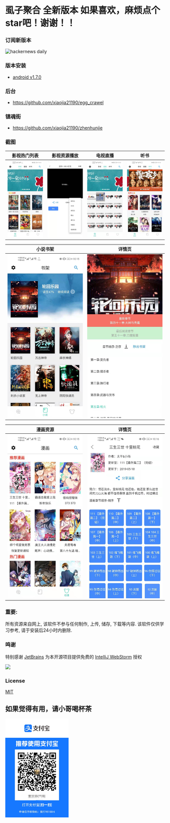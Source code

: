 # 虱子聚合 全新版本  如果喜欢，麻烦点个star吧！谢谢！！

### 订阅新版本
<img src="https://timqian-imgs.s3.ap-southeast-1.amazonaws.com/2020-09-Screen%20Shot%202020-09-01%20at%205.15.54%20PM.png" alt="hackernews daily" width="400"/>

### 版本安装
- [android v1.7.0](https://jizutang.oss-cn-beijing.aliyuncs.com/download/upload/%E8%99%B1%E5%AD%90%E8%81%9A%E5%90%88.apk)

### 后台
-  https://github.com/xiaojia21190/egg_crawel

### 镇魂街
-  https://github.com/xiaojia21190/zhenhunjie

### 截图

|      影视热门列表       |      影视资源播放       |         电视直播          |          听书           |
| :---------------------: | :---------------------: | :-----------------------: | :---------------------: |
| ![home](./images/1.jpg) | ![home](./images/6.jpg) | ![detail](./images/4.jpg) | ![home](./images/5.jpg) |


|        小说书架         |          详情页           |
| :---------------------: | :-----------------------: |
| ![home](./images/2.jpg) | ![detail](./images/8.jpg) |

|        漫画资源         |          详情页           |
| :---------------------: | :-----------------------: |
| ![home](./images/3.jpg) | ![detail](./images/9.jpg) |



### 重要:

所有资源来自网上, 该软件不参与任何制作, 上传, 储存, 下载等内容. 该软件仅供学习参考, 请于安装后24小时内删除.

###  鸣谢

特别感谢 [JetBrains](https://www.jetbrains.com/?from=ferry) 为本开源项目提供免费的 [IntelliJ WebStorm](https://www.jetbrains.com/webstorm/) 授权

<p>
 <a href="https://www.jetbrains.com/?from=ferry">
   <img height="200" src="https://www.fdevops.com/wp-content/uploads/2020/09/1599213857-jetbrains-variant-4.png">
 </a>
</p>


### License

[MIT](LICENSE)

## 如果觉得有用，请小哥喝杯茶

<img src="./images/微信图片_20210113220740.jpg" width="200px" />

